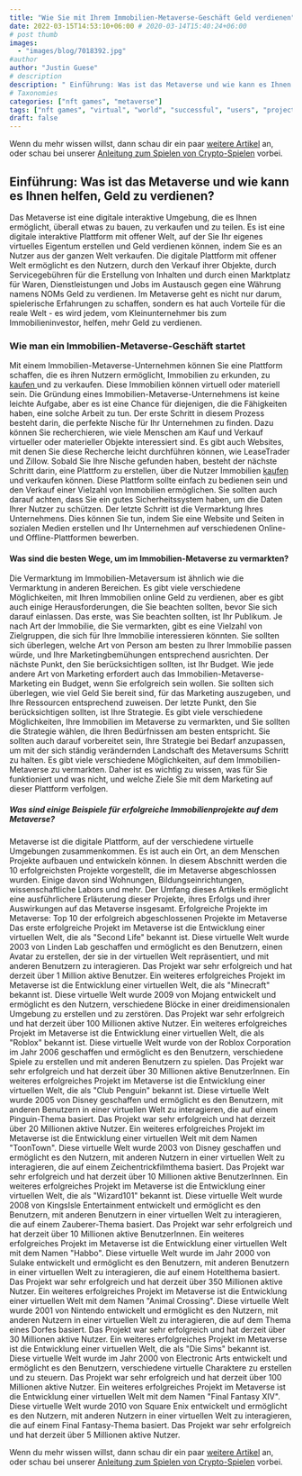 ```yaml
---
title: "Wie Sie mit Ihrem Immobilien-Metaverse-Geschäft Geld verdienen"
date: 2022-03-15T14:53:10+06:00 # 2020-03-14T15:40:24+06:00
# post thumb
images:
  - "images/blog/7018392.jpg"
#author
author: "Justin Guese"
# description
description: " Einführung: Was ist das Metaverse und wie kann es Ihnen helfen, Geld zu verdienen?Das Metaverse ist eine digitale interaktive Umgebung, die es Ihnen ermög"
# Taxonomies
categories: ["nft games", "metaverse"]
tags: ["nft games", "virtual", "world", "successful", "users", "project", "metaverse"]
draft: false
---
```



Wenn du mehr wissen willst, dann schau dir ein paar [weitere Artikel](/blog/) an, oder schau bei unserer [Anleitung zum Spielen von Crypto-Spielen](/services/how-do-i-get-started/) vorbei.


## Einführung: Was ist das Metaverse und wie kann es Ihnen helfen, Geld zu verdienen?

Das Metaverse ist eine digitale interaktive Umgebung, die es Ihnen ermöglicht, überall etwas zu bauen, zu verkaufen und zu teilen. Es ist eine digitale interaktive Plattform mit offener Welt, auf der Sie Ihr eigenes virtuelles Eigentum erstellen und Geld verdienen können, indem Sie es an Nutzer aus der ganzen Welt verkaufen.
Die digitale Plattform mit offener Welt ermöglicht es den Nutzern, durch den Verkauf ihrer Objekte, durch Servicegebühren für die Erstellung von Inhalten und durch einen Marktplatz für Waren, Dienstleistungen und Jobs im Austausch gegen eine Währung namens NOMs Geld zu verdienen. Im Metaverse geht es nicht nur darum, spielerische Erfahrungen zu schaffen, sondern es hat auch Vorteile für die reale Welt - es wird jedem, vom Kleinunternehmer bis zum Immobilieninvestor, helfen, mehr Geld zu verdienen.

### Wie man ein Immobilien-Metaverse-Geschäft startet

Mit einem Immobilien-Metaverse-Unternehmen können Sie eine Plattform schaffen, die es ihren Nutzern ermöglicht, Immobilien zu erkunden, zu [ kaufen ](https://accounts.binance.com/en/register?ref=37092355) und zu verkaufen. Diese Immobilien können virtuell oder materiell sein.
Die Gründung eines Immobilien-Metaverse-Unternehmens ist keine leichte Aufgabe, aber es ist eine Chance für diejenigen, die die Fähigkeiten haben, eine solche Arbeit zu tun.
Der erste Schritt in diesem Prozess besteht darin, die perfekte Nische für Ihr Unternehmen zu finden. Dazu können Sie recherchieren, wie viele Menschen am Kauf und Verkauf virtueller oder materieller Objekte interessiert sind. Es gibt auch Websites, mit denen Sie diese Recherche leicht durchführen können, wie LeaseTrader und Zillow.
Sobald Sie Ihre Nische gefunden haben, besteht der nächste Schritt darin, eine Plattform zu erstellen, über die Nutzer Immobilien [ kaufen ](https://accounts.binance.com/en/register?ref=37092355) und verkaufen können. Diese Plattform sollte einfach zu bedienen sein und den Verkauf einer Vielzahl von Immobilien ermöglichen. Sie sollten auch darauf achten, dass Sie ein gutes Sicherheitssystem haben, um die Daten Ihrer Nutzer zu schützen. 
Der letzte Schritt ist die Vermarktung Ihres Unternehmens. Dies können Sie tun, indem Sie eine Website und Seiten in sozialen Medien erstellen und Ihr Unternehmen auf verschiedenen Online- und Offline-Plattformen bewerben.

#### Was sind die besten Wege, um im Immobilien-Metaverse zu vermarkten?

Die Vermarktung im Immobilien-Metaversum ist ähnlich wie die Vermarktung in anderen Bereichen. Es gibt viele verschiedene Möglichkeiten, mit Ihren Immobilien online Geld zu verdienen, aber es gibt auch einige Herausforderungen, die Sie beachten sollten, bevor Sie sich darauf einlassen.
Das erste, was Sie beachten sollten, ist Ihr Publikum. Je nach Art der Immobilie, die Sie vermarkten, gibt es eine Vielzahl von Zielgruppen, die sich für Ihre Immobilie interessieren könnten. Sie sollten sich überlegen, welche Art von Person am besten zu Ihrer Immobilie passen würde, und Ihre Marketingbemühungen entsprechend ausrichten. 
Der nächste Punkt, den Sie berücksichtigen sollten, ist Ihr Budget. Wie jede andere Art von Marketing erfordert auch das Immobilien-Metaverse-Marketing ein Budget, wenn Sie erfolgreich sein wollen. Sie sollten sich überlegen, wie viel Geld Sie bereit sind, für das Marketing auszugeben, und Ihre Ressourcen entsprechend zuweisen.
Der letzte Punkt, den Sie berücksichtigen sollten, ist Ihre Strategie. Es gibt viele verschiedene Möglichkeiten, Ihre Immobilien im Metaverse zu vermarkten, und Sie sollten die Strategie wählen, die Ihren Bedürfnissen am besten entspricht. Sie sollten auch darauf vorbereitet sein, Ihre Strategie bei Bedarf anzupassen, um mit der sich ständig verändernden Landschaft des Metaversums Schritt zu halten.
Es gibt viele verschiedene Möglichkeiten, auf dem Immobilien-Metaverse zu vermarkten. Daher ist es wichtig zu wissen, was für Sie funktioniert und was nicht, und welche Ziele Sie mit dem Marketing auf dieser Plattform verfolgen.

##### Was sind einige Beispiele für erfolgreiche Immobilienprojekte auf dem Metaverse?

Metaverse ist die digitale Plattform, auf der verschiedene virtuelle Umgebungen zusammenkommen. Es ist auch ein Ort, an dem Menschen Projekte aufbauen und entwickeln können. In diesem Abschnitt werden die 10 erfolgreichsten Projekte vorgestellt, die im Metaverse abgeschlossen wurden. Einige davon sind Wohnungen, Bildungseinrichtungen, wissenschaftliche Labors und mehr. Der Umfang dieses Artikels ermöglicht eine ausführlichere Erläuterung dieser Projekte, ihres Erfolgs und ihrer Auswirkungen auf das Metaverse insgesamt. 
Erfolgreiche Projekte im Metaverse: Top 10 der erfolgreich abgeschlossenen Projekte im Metaverse 
Das erste erfolgreiche Projekt im Metaverse ist die Entwicklung einer virtuellen Welt, die als "Second Life" bekannt ist. Diese virtuelle Welt wurde 2003 von Linden Lab geschaffen und ermöglicht es den Benutzern, einen Avatar zu erstellen, der sie in der virtuellen Welt repräsentiert, und mit anderen Benutzern zu interagieren. Das Projekt war sehr erfolgreich und hat derzeit über 1 Million aktive Benutzer. 
Ein weiteres erfolgreiches Projekt im Metaverse ist die Entwicklung einer virtuellen Welt, die als "Minecraft" bekannt ist. Diese virtuelle Welt wurde 2009 von Mojang entwickelt und ermöglicht es den Nutzern, verschiedene Blöcke in einer dreidimensionalen Umgebung zu erstellen und zu zerstören. Das Projekt war sehr erfolgreich und hat derzeit über 100 Millionen aktive Nutzer. 
Ein weiteres erfolgreiches Projekt im Metaverse ist die Entwicklung einer virtuellen Welt, die als "Roblox" bekannt ist. Diese virtuelle Welt wurde von der Roblox Corporation im Jahr 2006 geschaffen und ermöglicht es den Benutzern, verschiedene Spiele zu erstellen und mit anderen Benutzern zu spielen. Das Projekt war sehr erfolgreich und hat derzeit über 30 Millionen aktive BenutzerInnen. 
Ein weiteres erfolgreiches Projekt im Metaverse ist die Entwicklung einer virtuellen Welt, die als "Club Penguin" bekannt ist. Diese virtuelle Welt wurde 2005 von Disney geschaffen und ermöglicht es den Benutzern, mit anderen Benutzern in einer virtuellen Welt zu interagieren, die auf einem Pinguin-Thema basiert. Das Projekt war sehr erfolgreich und hat derzeit über 20 Millionen aktive Nutzer. 
Ein weiteres erfolgreiches Projekt im Metaverse ist die Entwicklung einer virtuellen Welt mit dem Namen "ToonTown". Diese virtuelle Welt wurde 2003 von Disney geschaffen und ermöglicht es den Nutzern, mit anderen Nutzern in einer virtuellen Welt zu interagieren, die auf einem Zeichentrickfilmthema basiert. Das Projekt war sehr erfolgreich und hat derzeit über 10 Millionen aktive BenutzerInnen. 
Ein weiteres erfolgreiches Projekt im Metaverse ist die Entwicklung einer virtuellen Welt, die als "Wizard101" bekannt ist. Diese virtuelle Welt wurde 2008 von KingsIsle Entertainment entwickelt und ermöglicht es den Benutzern, mit anderen Benutzern in einer virtuellen Welt zu interagieren, die auf einem Zauberer-Thema basiert. Das Projekt war sehr erfolgreich und hat derzeit über 10 Millionen aktive BenutzerInnen.
Ein weiteres erfolgreiches Projekt im Metaverse ist die Entwicklung einer virtuellen Welt mit dem Namen "Habbo". Diese virtuelle Welt wurde im Jahr 2000 von Sulake entwickelt und ermöglicht es den Benutzern, mit anderen Benutzern in einer virtuellen Welt zu interagieren, die auf einem Hotelthema basiert. Das Projekt war sehr erfolgreich und hat derzeit über 350 Millionen aktive Nutzer. 
Ein weiteres erfolgreiches Projekt im Metaverse ist die Entwicklung einer virtuellen Welt mit dem Namen "Animal Crossing". Diese virtuelle Welt wurde 2001 von Nintendo entwickelt und ermöglicht es den Nutzern, mit anderen Nutzern in einer virtuellen Welt zu interagieren, die auf dem Thema eines Dorfes basiert. Das Projekt war sehr erfolgreich und hat derzeit über 30 Millionen aktive Nutzer. 
Ein weiteres erfolgreiches Projekt im Metaverse ist die Entwicklung einer virtuellen Welt, die als "Die Sims" bekannt ist. Diese virtuelle Welt wurde im Jahr 2000 von Electronic Arts entwickelt und ermöglicht es den Benutzern, verschiedene virtuelle Charaktere zu erstellen und zu steuern. Das Projekt war sehr erfolgreich und hat derzeit über 100 Millionen aktive Nutzer. 
Ein weiteres erfolgreiches Projekt im Metaverse ist die Entwicklung einer virtuellen Welt mit dem Namen "Final Fantasy XIV". Diese virtuelle Welt wurde 2010 von Square Enix entwickelt und ermöglicht es den Nutzern, mit anderen Nutzern in einer virtuellen Welt zu interagieren, die auf einem Final Fantasy-Thema basiert. Das Projekt war sehr erfolgreich und hat derzeit über 5 Millionen aktive Nutzer.


Wenn du mehr wissen willst, dann schau dir ein paar [weitere Artikel](/blog/) an, oder schau bei unserer [Anleitung zum Spielen von Crypto-Spielen](/services/how-do-i-get-started/) vorbei.

